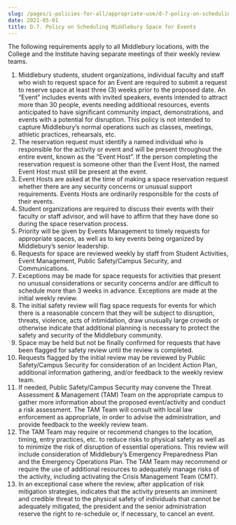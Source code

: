 ```yaml
---
slug: /pages/i-policies-for-all/appropriate-use/d-7-policy-on-scheduling-middlebury-space-for-events
date: 2021-05-01
title: D.7. Policy on Scheduling Middlebury Space for Events
---
```

The following requirements apply to all Middlebury locations, with the College and the Institute having separate meetings of their weekly review teams.

1.  Middlebury students, student organizations, individual faculty and staff who wish to request space for an Event are required to submit a request to reserve space at least three (3) weeks prior to the proposed date. An “Event” includes events with invited speakers, events intended to attract more than 30 people, events needing additional resources, events anticipated to have significant community impact, demonstrations, and events with a potential for disruption. This policy is not intended to capture Middlebury’s normal operations such as classes, meetings, athletic practices, rehearsals, etc.
2.  The reservation request must identify a named individual who is responsible for the activity or event and will be present throughout the entire event, known as the “Event Host”. If the person completing the reservation request is someone other than the Event Host, the named Event Host must still be present at the event.
3.  Event Hosts are asked at the time of making a space reservation request whether there are any security concerns or unusual support requirements. Events Hosts are ordinarily responsible for the costs of their events.
4.  Student organizations are required to discuss their events with their faculty or staff advisor, and will have to affirm that they have done so during the space reservation process.
5.  Priority will be given by Events Management to timely requests for appropriate spaces, as well as to key events being organized by Middlebury’s senior leadership.
6.  Requests for space are reviewed weekly by staff from Student Activities, Event Management, Public Safety/Campus Security, and Communications.
7.  Exceptions may be made for space requests for activities that present no unusual considerations or security concerns and/or are difficult to schedule more than 3 weeks in advance. Exceptions are made at the initial weekly review.
8.  The initial safety review will flag space requests for events for which there is a reasonable concern that they will be subject to disruption, threats, violence, acts of intimidation, draw unusually large crowds or otherwise indicate that additional planning is necessary to protect the safety and security of the Middlebury community.
9.  Space may be held but not be finally confirmed for requests that have been flagged for safety review until the review is completed.
10.  Requests flagged by the initial review may be reviewed by Public Safety/Campus Security for consideration of an Incident Action Plan, additional information gathering, and/or feedback to the weekly review team.
11.  If needed, Public Safety/Campus Security may convene the Threat Assessment & Management (TAM) Team on the appropriate campus to gather more information about the proposed event/activity and conduct a risk assessment. The TAM Team will consult with local law enforcement as appropriate, in order to advise the administration, and provide feedback to the weekly review team.
12.  The TAM Team may require or recommend changes to the location, timing, entry practices, etc. to reduce risks to physical safety as well as to minimize the risk of disruption of essential operations. This review will include consideration of Middlebury’s Emergency Preparedness Plan and the Emergency Operations Plan. The TAM Team may recommend or require the use of additional resources to adequately manage risks of the activity, including activating the Crisis Management Team (CMT).
13.  In an exceptional case where the review, after application of risk mitigation strategies, indicates that the activity presents an imminent and credible threat to the physical safety of individuals that cannot be adequately mitigated, the president and the senior administration reserve the right to re-schedule or, if necessary, to cancel an event.